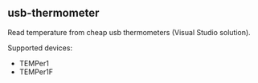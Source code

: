 ## usb-thermometer 

Read temperature from cheap usb thermometers (Visual Studio solution).

Supported devices:
* TEMPer1
* TEMPer1F